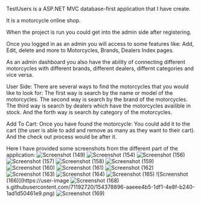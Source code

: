 TestUsers is a ASP.NET MVC database-first application that I have create.

It is a motorcycle online shop.

When the project is run you could get into the admin side after registering.

Once you logged in as an admin you will access to some features like:
Add, Edit, delete and more to Motorcycles, Brands, Dealers Index pages.

As an admin  dashboard you also have the ability of connecting different motorcycles with different brands, different dealers, differnt categories and vice versa.

User Side:
There are several ways to find the motorcycles that you would like to look for:
The first way is search by the name or model of the motorcycles.
The second way is search by the brand of the motorcycles.
The third way is search by dealers which have the motorcycles availible in stock.
And the forth way is search by category of the motorcycles.

Add To Cart:
Once you have found the motorcycle:
You could add it to the cart (the user is able to add and remove as many as they want to their cart).
And the check out process would be after it.

Here I have provided some screenshots from the different part of the application:
![Screenshot (149)](https://user-images.githubusercontent.com/71192720/154378304-d6e92d1b-8d3c-42fc-a74f-2b017f2f5039.png)
![Screenshot (154)](https://user-images.githubusercontent.com/71192720/154378749-2cb1cd41-c70c-4e5b-a27d-6d270f31f953.png)
![Screenshot (156)](https://user-images.githubusercontent.com/71192720/154378844-ef67513a-a447-4303-9fff-caae9202468c.png)
![Screenshot (157)](https://user-images.githubusercontent.com/71192720/154378851-37edc394-33a3-4aff-acfa-525c17b449a5.png)
![Screenshot (158)](https://user-images.githubusercontent.com/71192720/154378854-f1d01dd2-ab81-4b30-bd06-35cffaed39eb.png)
![Screenshot (159)](https://user-images.githubusercontent.com/71192720/154378857-e3c0b633-9555-495c-adf4-731d31e9db30.png)
![Screenshot (160)](https://user-images.githubusercontent.com/71192720/154378861-19a3b4b8-7445-4d19-af43-8d42e9adf278.png)
![Screenshot (161)](https://user-images.githubusercontent.com/71192720/154378865-92ea777b-c2cf-496e-aaf6-744a25fb39fa.png)
![Screenshot (162)](https://user-images.githubusercontent.com/71192720/154378870-6ab2c1bf-ecc2-4c9f-9d1b-64cce6931ecf.png)
![Screenshot (163)](https://user-images.githubusercontent.com/71192720/154378879-7493b51f-d8b4-449b-aa8d-60f31bb7669e.png)
![Screenshot (164)](https://user-images.githubusercontent.com/71192720/154378883-6fc5a3f2-056d-488e-a8c2-bd2f0c06bd4a.png)
![Screenshot (165)](https://user-images.githubusercontent.com/71192720/154378889-ff0f0ddf-986a-40c0-ba57-104d05a4221d.png)
![Screenshot (166)](https://user-image
![Screenshot (168)](https://user-images.githubusercontent.com/71192720/154378899-e0f90a5c-4b50-497f-825b-05bcf35ce580.png)
s.githubusercontent.com/71192720/154378896-aaeee4b5-1df1-4e8f-b240-1ad1d50461e9.png)
![Screenshot (169)](https://user-images.githubusercontent.com/71192720/154378908-0bd424b6-7aed-4eb2-a08c-b507bf353dab.png)
